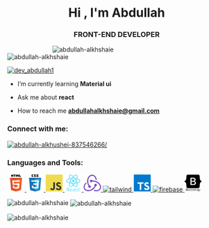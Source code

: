 <h1 align="center">Hi , I'm Abdullah</h1>
<h3 align="center">FRONT-END DEVELOPER</h3>
<img src="https://i.pinimg.com/originals/e4/26/70/e426702edf874b181aced1e2fa5c6cde.gif" align="right" width="400" alt="abdullah-alkhshaie" />

<p align="left"> <img src="https://komarev.com/ghpvc/?username=abdullah-alkhshaie&label=Profile%20views&color=0e75b6&style=flat" alt="abdullah-alkhshaie" /> </p>

<p align="left"> <a href="https://twitter.com/dev_abdullah1" target="blank"><img src="https://img.shields.io/twitter/follow/dev_abdullah1?logo=twitter&style=for-the-badge" alt="dev_abdullah1" /></a> </p>

- I’m currently learning **Material ui**

- Ask me about **react**

- How to reach me **abdullahalkhshaie@gmail.com**

<h3 align="left">Connect with me:</h3>
<p align="left">

<a href="https://linkedin.com/in/abdullah-alkhushei-837546266/" target="blank"><img align="center" src="https://raw.githubusercontent.com/rahuldkjain/github-profile-readme-generator/master/src/images/icons/Social/linked-in-alt.svg" alt="abdullah-alkhushei-837546266/" height="30" width="40" /></a>
</p>

<h3 align="left">Languages and Tools:</h3>
<p align="left"> <a href="https://www.w3.org/html/" target="_blank" rel="noreferrer"> <img src="https://raw.githubusercontent.com/devicons/devicon/master/icons/html5/html5-original-wordmark.svg" alt="html5" width="40" height="40"/> </a> <a href="https://www.w3schools.com/css/" target="_blank" rel="noreferrer"> <img src="https://raw.githubusercontent.com/devicons/devicon/master/icons/css3/css3-original-wordmark.svg" alt="css3" width="40" height="40"/> </a>   <a href="https://developer.mozilla.org/en-US/docs/Web/JavaScript" target="_blank" rel="noreferrer"> <img src="https://raw.githubusercontent.com/devicons/devicon/master/icons/javascript/javascript-original.svg" alt="javascript" width="40" height="40"/> </a> <a href="https://reactjs.org/" target="_blank" rel="noreferrer"> <img src="https://raw.githubusercontent.com/devicons/devicon/master/icons/react/react-original-wordmark.svg" alt="react" width="40" height="40"/> </a> <a href="https://redux.js.org" target="_blank" rel="noreferrer"> <img src="https://raw.githubusercontent.com/devicons/devicon/master/icons/redux/redux-original.svg" alt="redux" width="40" height="40"/> </a> <a href="https://tailwindcss.com/" target="_blank" rel="noreferrer"> <img src="https://www.vectorlogo.zone/logos/tailwindcss/tailwindcss-icon.svg" alt="tailwind" width="40" height="40"/> </a> <a href="https://www.typescriptlang.org/" target="_blank" rel="noreferrer"> <img src="https://raw.githubusercontent.com/devicons/devicon/master/icons/typescript/typescript-original.svg" alt="typescript" width="40" height="40"/> </a> 
  <a href="https://firebase.google.com/" target="_blank" rel="noreferrer"> <img src="https://www.vectorlogo.zone/logos/firebase/firebase-icon.svg" alt="firebase" width="40" height="40"/> </a>
<a href="https://getbootstrap.com" target="_blank" rel="noreferrer"> <img src="https://raw.githubusercontent.com/devicons/devicon/master/icons/bootstrap/bootstrap-plain-wordmark.svg" alt="bootstrap" width="40" height="40"/> </a></p>

<p><img align="left" src="https://github-readme-stats.vercel.app/api/top-langs?username=abdullah-alkhshaie&show_icons=true&locale=en&layout=compact" alt="abdullah-alkhshaie" /></p>

<p>&nbsp;<img align="center" src="https://github-readme-stats.vercel.app/api?username=abdullah-alkhshaie&show_icons=true&locale=en" alt="abdullah-alkhshaie" /></p>

<p><img align="center" src="https://github-readme-streak-stats.herokuapp.com/?user=abdullah-alkhshaie&" alt="abdullah-alkhshaie" /></p>
